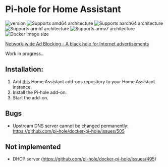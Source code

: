 # Pi-hole for Home Assistant

![version][version-shield]
![Supports amd64 architecture][amd64-shield]
![Supports aarch64 architecture][aarch64-shield]
![Supports armhf architecture][armhf-shield]
![Supports armv7 architecture][armv7-shield]
![Docker image size][image-size-shield]

[Network-wide Ad Blocking - A black hole for Internet advertisements](https://pi-hole.net/)

Work in progress..

## Installation:

1. Add [this](https://github.com/casperklein/homeassistant-addons) Home Assistant add-ons repository to your Home Assistant instance.
1. Install the Pi-hole add-on.
1. Start the add-on.

## Bugs

- Upstream DNS server cannot be changed permanently: https://github.com/pi-hole/docker-pi-hole/issues/505

## Not implemented

- DHCP server (https://github.com/pi-hole/docker-pi-hole/issues/495)

[aarch64-shield]: https://img.shields.io/badge/aarch64-yes-blue.svg
[amd64-shield]: https://img.shields.io/badge/amd64-yes-blue.svg
[armhf-shield]: https://img.shields.io/badge/armhf-yes-blue.svg
[armv7-shield]: https://img.shields.io/badge/armv7-yes-blue.svg
[version-shield]: https://img.shields.io/badge/dynamic/json?color=blue&label=version&query=version&url=https%3A%2F%2Fraw.githubusercontent.com%2Fcasperklein%2Fhomeassistant-addons%2Fmaster%2Fpi-hole%2Fconfig.json
[image-size-shield]: https://img.shields.io/docker/image-size/casperklein/homeassistant-pihole/latest
